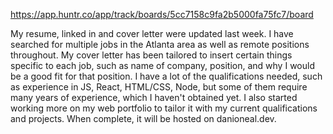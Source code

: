 https://app.huntr.co/app/track/boards/5cc7158c9fa2b5000fa75fc7/board

My resume, linked in and cover letter were updated last week. I have searched for multiple jobs in the Atlanta area as well as remote positions throughout. My cover letter has been tailored to insert certain things specific to each job, such as name of company, position, and why I would be a good fit for that position. I have a lot of the qualifications needed, such as experience in JS, React, HTML/CSS, Node, but some of them require many years of experience, which I haven't obtained yet. I also started working more on my web portfolio to tailor it with my current qualifications and projects. When complete, it will be hosted on danioneal.dev. 